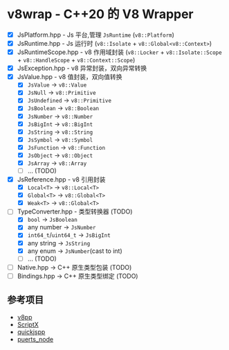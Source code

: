 # v8wrap - C++20 的 V8 Wrapper

- [x] JsPlatform.hpp - Js 平台,管理 `JsRuntime` (`v8::Platform`)
- [x] JsRuntime.hpp - Js 运行时 (`v8::Isolate` + `v8::Global<v8::Context>`)
- [x] JsRuntimeScope.hpp - v8 作用域封装 (`v8::Locker` + `v8::Isolate::Scope` + `v8::HandleScope` + `v8::Context::Scope`)
- [x] JsException.hpp - v8 异常封装，双向异常转换
- [x] JsValue.hpp - v8 值封装，双向值转换
  - [x] `JsValue` -> `v8::Value`
  - [x] `JsNull` -> `v8::Primitive`
  - [x] `JsUndefined` -> `v8::Primitive`
  - [x] `JsBoolean` -> `v8::Boolean`
  - [x] `JsNumber` -> `v8::Number`
  - [x] `JsBigInt` -> `v8::BigInt`
  - [x] `JsString` -> `v8::String`
  - [x] `JsSymbol` -> `v8::Symbol`
  - [x] `JsFunction` -> `v8::Function`
  - [x] `JsObject` -> `v8::Object`
  - [x] `JsArray` -> `v8::Array`
  - [ ] ... (TODO)
- [x] JsReference.hpp - v8 引用封装
  - [x] `Local<T>` -> `v8::Local<T>`
  - [x] `Global<T>` -> `v8::Global<T>`
  - [x] `Weak<T>` -> `v8::Global<T>`
- [ ] TypeConverter.hpp - 类型转换器 (TODO)
  - [x] `bool` -> `JsBoolean`
  - [x] any number -> `JsNumber`
  - [x] `int64_t`/`uint64_t` -> `JsBigInt`
  - [x] any string -> `JsString`
  - [x] any enum -> `JsNumber`(cast to int)
  - [ ] ... (TODO)
- [ ] Native.hpp -> C++ 原生类型包装 (TODO)
- [ ] Bindings.hpp -> C++ 原生类型绑定 (TODO)

## 参考项目

- [v8pp](https://github.com/pmed/v8pp)
- [ScriptX](https://github.com/Tencent/ScriptX)
- [quickjspp](https://github.com/ftk/quickjspp)
- [puerts_node](https://github.com/puerts/puerts_node)
